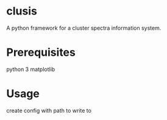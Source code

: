 # clusis
A python framework for a cluster spectra information system.

# Prerequisites
python 3
matplotlib

# Usage

create config with path to write to

